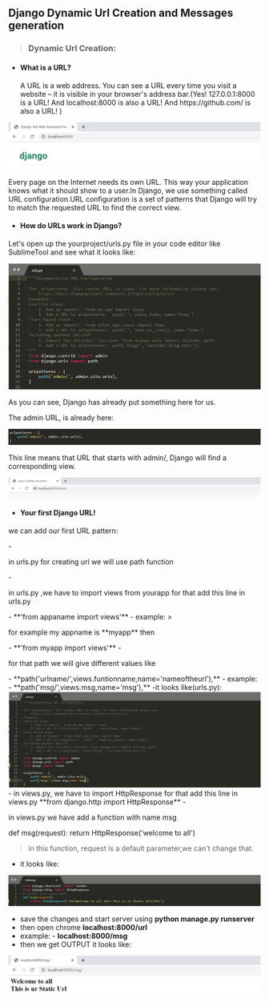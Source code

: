 ## Django Dynamic Url Creation and  Messages generation
> ### Dynamic Url Creation:
  - #### What is a URL?
    <p>A URL is a web address. You can see a URL every time you visit a website – it is visible in your browser's address bar.(Yes!     127.0.0.1:8000 is a URL! And localhost:8000 is also a URL! And https://github.com/ is also a URL! )</p>
    
<img src="url.png" alt="url image"/>
 <p>Every page on the Internet needs its own URL. This way your application knows what it should show to a user.In Django, we use something called URL configuration.URL configuration is a set of patterns that Django will try to match the requested URL to find the correct view.</p>
  
  - #### How do URLs work in Django?
  <p>Let's open up the yourproject/urls.py file in your code editor like SublimeTool and see what it looks like:</p>
  
  <img src="urlsconf.png" alt="urlconf image"/>
  
  <p>As you can see, Django has already put something here for us.</p>
  <p>The admin URL, is already here:</p>
  <img src="urladmin.png" alt="urladmin image"/>
  
  <p>This line means that URL that starts with admin/, Django will find a corresponding view.</p>
   
  <img src="urladminlogin.png" alt="urladminlogin image"/>
  
  - #### Your first Django URL!
  <p>we can add our first URL pattern:</p>
  -<p> in urls.py for creating url we will use path function</p>
  -<p> in urls.py ,we have to import views from yourapp for that add this line in urls.py</p>
          - **'from appaname import views'**
          - example: 
                 > <p>for example my appname is **myapp** then</p>
                    - **'from myapp import views'** 
  - <p> for that path we will give different values like</p>
          - **path('urlname/',views.funtionname,name='nameoftheurl'),**
          - example: 
                  - **path('msg/',views.msg,name='msg'),**
   -it looks like(urls.py):
   <img src="msg.png" alt="msg image"/>
   - in views.py, we have to import HttpResponse for that add this line in views.py
            **from django.http import HttpResponse**
   -<p> in views.py we have add a function with name msg</p>
   def msg(request):
    return HttpResponse('welcome to all')
    
   > in this function, request is a default parameter,we can't change that.
   - it looks like:
   <img src="defmsg.png" alt="defmsg image"/>
   
   - save the changes  and start server using **python manage.py runserver**
   - then open chrome **localhost:8000/url**
   - example:
            - **localhost:8000/msg**
   - then we get OUTPUT it looks like:
   <img src="msgop.png" alt="msgop image"/>
  
       
    
 
